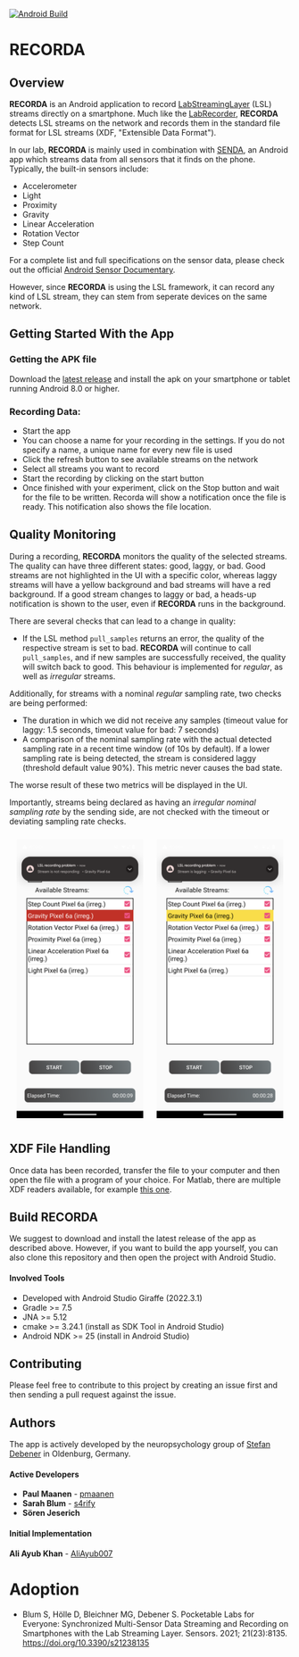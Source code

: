 [![Android Build](https://github.com/NeuropsyOL/RECORDA/actions/workflows/android_build.yml/badge.svg)](https://github.com/NeuropsyOL/RECORDA/actions/workflows/android_build.yml)

# RECORDA
## Overview

**RECORDA** is an Android application to record [LabStreamingLayer](https://labstreaminglayer.readthedocs.io/) (LSL) streams directly on a smartphone. 
Much like the [LabRecorder](https://github.com/labstreaminglayer/App-LabRecorder), **RECORDA** detects LSL streams on the network and records them in the standard file format for LSL streams (XDF, "Extensible Data Format").

In our lab, **RECORDA** is mainly used in combination with [SENDA](https://github.com/NeuropsyOL/SENDA), an Android app which streams data from all sensors that it finds on the phone. Typically, the built-in sensors include:

- Accelerometer
- Light
- Proximity
- Gravity
- Linear Acceleration
- Rotation Vector
- Step Count

For a complete list and full specifications on the sensor data, please check out the official [Android Sensor Documentary](https://developer.android.com/develop/sensors-and-location/sensors/sensors_overview). 

However, since **RECORDA** is using the LSL framework, it can record any kind of LSL stream, they can stem from seperate devices on the same network.

## Getting Started With the App
### Getting the APK file
Download the [latest release](https://github.com/NeuropsyOL/RECORDA/releases/latest) and install the apk on your smartphone or tablet running Android 8.0 or higher. 

### Recording Data: 
- Start the app 
- You can choose a name for your recording in the settings. If you do not specify a name, a unique name for every new file is used 
- Click the refresh button to see available streams on the network
- Select all streams you want to record
- Start the recording by clicking on the start button
- Once finished with your experiment, click on the Stop button and wait for the file to be written. Recorda will show a notification once the file is ready. This notification also shows the file location. 

## Quality Monitoring
During a recording, **RECORDA** monitors the quality of the selected streams. 
The quality can have three different states: good, laggy, or bad. Good streams are not highlighted in the UI with a specific color, whereas laggy streams will have a yellow background and bad streams will have a red background.
If a good stream changes to laggy or bad, a heads-up notification is shown to the user, even if **RECORDA** runs in the background.  

There are several checks that can lead to a change in quality:
- If the LSL method `pull_samples` returns an error, the quality of the respective stream is set to bad. **RECORDA** will continue to call `pull_samples`, and if new samples are successfully received, the quality will switch back to good. This behaviour is implemented for *regular*, as well as *irregular* streams.

Additionally, for streams with a nominal *regular* sampling rate, two checks are being performed:
- The duration in which we did not receive any samples (timeout value for laggy: 1.5 seconds, timeout value for bad: 7 seconds)
- A comparison of the nominal sampling rate with the actual detected sampling rate in a recent time window (of 10s by default). If a lower sampling rate is being detected, the stream is considered laggy (threshold default value 90%). This metric never causes the bad state.

The worse result of these two metrics will be displayed in the UI.

Importantly, streams being declared as having an *irregular nominal sampling rate* by the sending side, are not checked with the timeout or deviating sampling rate checks.

<div align="center">
  <img style="padding:10px" width="227" height="500" src="./docs/Images/bad_quality.png">
  <img style="padding:10px" width="227" height="500" src="./docs/Images/laggy_quality.png">
</div>

<p align="center">
  
</p>
 
## XDF File Handling
Once data has been recorded, transfer the file to your computer and then open the file with a program of your choice. For Matlab, there are multiple XDF readers available, for example [this one](https://github.com/xdf-modules/xdf-Matlab). 

## Build RECORDA
We suggest to download and install the latest release of the app as described above. However, if you want to build the app yourself, you can also clone this repository
and then open the project with Android Studio.

#### Involved Tools
* Developed with Android Studio Giraffe (2022.3.1)
* Gradle >= 7.5
* JNA >= 5.12
* cmake >= 3.24.1 (install as SDK Tool in Android Studio)
* Android NDK >= 25 (install in Android Studio)

## Contributing
Please feel free to contribute to this project by creating an issue first and then sending a pull request against the issue. 

## Authors
The app is actively developed by the neuropsychology group of [Stefan Debener](https://uol.de/neuropsychologie) in Oldenburg, Germany.

#### Active Developers
* **Paul Maanen** - [pmaanen](https://github.com/pmaanen)
* **Sarah Blum** - [s4rify](https://github.com/s4rify)
* **Sören Jeserich**

#### Initial Implementation 
**Ali Ayub Khan** - [AliAyub007](https://github.com/AliAyub007)


# Adoption
- Blum S, Hölle D, Bleichner MG, Debener S. Pocketable Labs for Everyone: Synchronized Multi-Sensor Data Streaming and Recording on Smartphones with the Lab Streaming Layer. Sensors. 2021; 21(23):8135. https://doi.org/10.3390/s21238135

